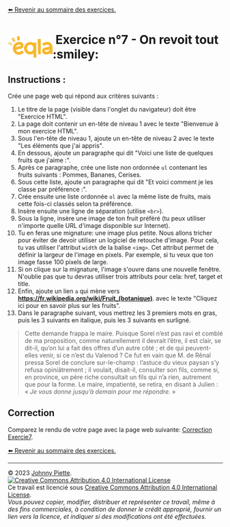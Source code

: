 
[:arrow_left: Revenir au sommaire des exercices.](/Exercices/README.md#exercices)
<h1 id="exercice7" style="display: flex; align-items: center; justify-content: center;">
    <img src="/Images/Eqla.png" style="height:50px" alt="Logo d'Eqla">
    &nbsp;Exercice n°7 - On revoit tout :smiley:
</h1>

## Instructions :

Crée une page web qui répond aux critères suivants :

1. Le titre de la page (visible dans l'onglet du navigateur) doit être "Exercice HTML".
2. La page doit contenir un en-tête de niveau 1 avec le texte "Bienvenue à mon exercice HTML".
3. Sous l'en-tête de niveau 1, ajoute un en-tête de niveau 2 avec le texte "Les éléments que j'ai appris".
4. En dessous, ajoute un paragraphe qui dit "Voici une liste de quelques fruits que j'aime :".
5. Après ce paragraphe, crée une liste non ordonnée `ul` contenant les fruits suivants : Pommes, Bananes, Cerises.
6. Sous cette liste, ajoute un paragraphe qui dit "Et voici comment je les classe par préférence :".
7. Crée ensuite une liste ordonnée `ol` avec la même liste de fruits, mais cette fois-ci classés selon ta préférence.
8. Insère ensuite une ligne de séparation (utilise `<br>`).
9. Sous la ligne, insère une image de ton fruit préféré (tu peux utiliser n'importe quelle URL d'image disponible sur Internet).
10. Tu en feras une mignature: une image plus petite. Nous allons tricher pour éviter de devoir utiliser un logiciel de retouche d'image. Pour cela, tu vas utiliser l'attribut `width` de la balise `<img>`. Cet attribut permet de définir la largeur de l'image en pixels. Par exemple, si tu veux que ton image fasse 100 pixels de large.
11. Si on clique sur la mignature, l'image s'ouvre dans une nouvelle fenêtre. N'oublie pas que tu devras utiliser trois attributs pour cela: href, target et title.
12. Enfin, ajoute un lien `a` qui mène vers **https://fr.wikipedia.org/wiki/Fruit_(botanique)**.
 avec le texte "Cliquez ici pour en savoir plus sur les fruits".
 13. Dans le paragraphe suivant, vous mettrez les 3 premiers mots en gras, puis les 3 suivants en italique, puis les 3 suivants en surligné.
 > Cette demande frappa le maire. Puisque Sorel n’est pas ravi et comblé de ma proposition, comme naturellement il devrait l’être, il est clair, se dit-il, qu’on lui a fait des offres d’un autre côté ; et de qui peuvent-elles venir, si ce n’est du Valenod ? Ce fut en vain que M. de Rênal pressa Sorel de conclure sur-le-champ : l’astuce du vieux paysan s’y refusa opiniâtrement ; il voulait, disait-il, consulter son fils, comme si, en province, un père riche consultait un fils qui n’a rien, autrement que pour la forme. Le maire, impatienté, se retira, en disant à Julien : « <em>Je vous donne jusqu’à demain pour me répondre. </em>»

## Correction
Comparez le rendu de votre page avec la page web suivante: [Correction Exercie7](http://zamboyle.github.io/htmlpreview/?https://github.com/ZamBoyle/Eqla_HTML/blob/master/Exercices/Corrections/pages/Exercice7.html).

[:arrow_left: Revenir au sommaire des exercices.](/Exercices/README.md#exercices)

---
&copy; 2023 [Johnny Piette](https://github.com/ZamBoyle).  
[![Creative Commons Attribution 4.0 International License](https://i.creativecommons.org/l/by/4.0/88x31.png)](https://creativecommons.org/licenses/by/4.0/)  
Ce travail est licencié sous [Creative Commons Attribution 4.0 International License](https://creativecommons.org/licenses/by/4.0/).   
_Vous pouvez copier, modifier, distribuer et représenter ce travail, même à des fins commerciales, à condition de donner le crédit approprié, fournir un lien vers la licence, et indiquer si des modifications ont été effectuées._
